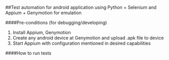##Test automation for android application using Python + Selenium and Appium + Genymotion for emulation

####Pre-conditions (for debugging/developing)
1. Install Appium, Genymotion
2. Create any android device at Genymotion and upload .apk file to device
3. Start Appium with configuration mentioned in desired capabilities


####How to run tests

